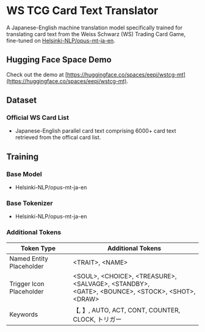 # WS TCG Card Text Translator
A Japanese-English machine translation model specifically trained for translating card text from the Weiss Schwarz (WS) Trading Card Game, fine-tuned on [Helsinki-NLP/opus-mt-ja-en](https://huggingface.co/Helsinki-NLP/opus-mt-ja-en).

## Hugging Face Space Demo
Check out the demo at [https://huggingface.co/spaces/eepj/wstcg-mt](https://huggingface.co/spaces/eepj/wstcg-mt).


## Dataset
### Official WS Card List
* Japanese-English parallel card text comprising 6000+ card text retrieved from the offical card list.

## Training
### Base Model
* Helsinki-NLP/opus-mt-ja-en

### Base Tokenizer
* Helsinki-NLP/opus-mt-ja-en

### Additional Tokens
|Token Type|Additional Tokens|
|----------|-----------------|
|Named Entity Placeholder|\<TRAIT\>, \<NAME\>|
|Trigger Icon Placeholder|\<SOUL\>, \<CHOICE\>, \<TREASURE\>, \<SALVAGE\>, \<STANDBY\>,<br> \<GATE\>, \<BOUNCE\>, \<STOCK\>, \<SHOT\>, \<DRAW\>|
|Keywords|【, 】, AUTO, ACT, CONT, COUNTER, CLOCK, トリガー


